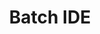 ---
title: Batch IDE
linkTitle: Batch IDE
description: "eGovFrame기반의 배치 어플리케이션 개발 시 개발자 편의성을 위하여 eclipse기반의 Perspective, Menu, 배치 템플릿 생성 마법사 등을 제공한다."
url: /egovframe-development/implementation-tool/editor/batch-ide/
menu:
  depth:
    weight: 10
    parent: "editor"
    identifier: "batch-ide"
---